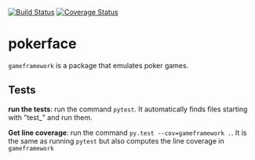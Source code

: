 [![Build Status](https://travis-ci.org/adrienruault/pokerface.svg?branch=master)](https://travis-ci.org/adrienruault/pokerface)
[![Coverage Status](https://coveralls.io/repos/github/adrienruault/pokerface/badge.svg?branch=master)](https://coveralls.io/github/adrienruault/pokerface?branch=master)
# pokerface

`gameframework` is a package that emulates poker games.



## Tests

**run the tests**: run the command `pytest`. It automatically finds files starting with "test_" and run them.

**Get line coverage**: run the command `py.test --cov=gameframework .`. It is the same as running `pytest` but also computes the line coverage in `gameframework`
